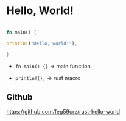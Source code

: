 # Hello, World!

```rust

fn main() {

println!("Hello, world!");

}

```

  

- `fn main() {}` -> main function

- `println!();` -> rust macro

  

## Github

https://github.com/feg59crz/rust-hello-world